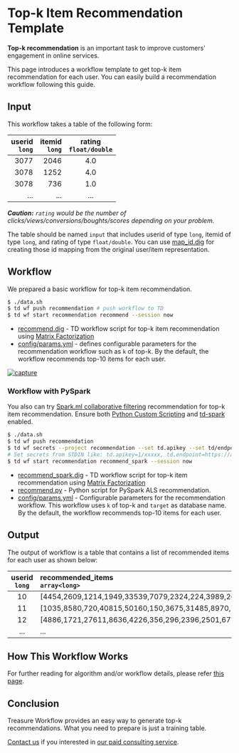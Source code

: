 
Top-k Item Recommendation Template
===

**Top-k recommendation** is an important task to improve customers' engagement in online services.

This page introduces a workflow template to get top-k item recommendation for each user. You can easily build a recommendation workflow following this guide.

## Input

This workflow takes a table of the following form:

| userid<br/>`long` | itemid<br/>`long` | rating<br/>`float/double` |
|---:|---:|:---:|
|3077|2046|4.0|
|3078|1252|4.0|
|3078|736|1.0|
| ... |...|...|

_**Caution:** `rating` would be the number of clicks/views/conversions/boughts/scores depending on your problem._

The table should be named `input` that includes userid of type `long`, itemid of type `long`, and rating of type `float/double`. You can use [map_id.dig](./map_id.dig) for creating those id mapping from the original user/item representation.

## Workflow

We prepared a basic workflow for top-k item recommendation.

```sh
$ ./data.sh
$ td wf push recommendation # push workflow to TD
$ td wf start recommendation recommend --session now
```

* [recommend.dig](recommend.dig) - TD workflow script for top-k item recommendation using [Matrix Factorization](https://docs.treasuredata.com/articles/hivemall-movielens20m-mf)
* [config/params.yml](config/params.yml) - defines configurable parameters for the recommendation workflow such as `k` of top-k. By the default, the workflow recommends top-10 items for each user.

[<img src="docs/img/capture.png" alt="capture" max_height=300 />](http://showterm.io/31b8df49efcfbc2bfc5ef#fast)

### Workflow with PySpark

You also can try [Spark.ml collaborative filtering](https://spark.apache.org/docs/2.4.0/ml-collaborative-filtering.html) recommendation for top-k item recommendation. Ensure both [Python Custom Scripting](https://support.treasuredata.com/hc/en-us/articles/360026713713-Introduction-to-Custom-Scripts) and [td-spark](https://support.treasuredata.com/hc/en-us/articles/360000716627-Apache-Spark-Driver-td-spark-Release-Notes) enabled.

```sh
$ ./data.sh
$ td wf push recommendation
$ td wf secrets --project recommendation --set td.apikey --set td/endpoint
# Set secrets from STDIN like: td.apikey=1/xxxxx, td.endpoint=https://api.treasuredata.com
$ td wf start recommendation recommend_spark --session now
```

* [recommend_spark.dig](recommend_spark.dig) - TD workflow script for top-k item recommendation using [Matrix Factorization](https://docs.treasuredata.com/articles/hivemall-movielens20m-mf)
* [recommend.py](py_scripts/recommend.py) - Python script for PySpark ALS recommendation.
* [config/params.yml](config/params.yml) - Configurable parameters for the recommendation workflow. This workflow uses `k` of top-k and `target` as database name. By the default, the workflow recommends top-10 items for each user.


## Output

The output of workflow is a table that contains a list of recommended items for each user as shown below:

| userid<br/>`long` | recommended_items<br/>`array<long>` |
|:---:|:---|
| 10 |[4454,2609,1214,1949,33539,7079,2324,224,3989,26939]|
| 11 |[1035,8580,720,40815,50160,150,3675,31485,8970,7080]|
| 12 |[4886,1721,27611,8636,4226,356,296,2396,2501,6776]|
| ... |...|

## How This Workflow Works

For further reading for algorithm and/or workflow details, please refer [this page](docs/more.md).

## Conclusion

Treasure Workflow provides an easy way to generate top-k recommendations. What you need to prepare is just a training table.

[Contact us](https://www.treasuredata.com/contact_us) if you interested in [our paid consulting service](https://docs.treasuredata.com/articles/data-science-consultation).
